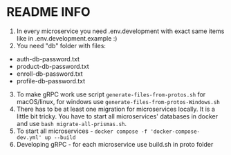 # README INFO

1. In every microservice you need .env.development with exact same items like in .env.development.example :)
2. You need "db" folder with files:

- auth-db-password.txt
- product-db-password.txt
- enroll-db-password.txt
- profile-db-password.txt

3. To make gRPC work use script `generate-files-from-protos.sh` for macOS/linux, for windows use `generate-files-from-protos-Windows.sh`
4. There has to be at least one migration for microservices locally. It is a little bit tricky. You have to start all microservices' databases in docker and use `bash migrate-all-prismas.sh`.
5. To start all microservices - `docker compose -f 'docker-compose-dev.yml' up --build`
6. Developing gRPC - for each microservice use build.sh in proto folder